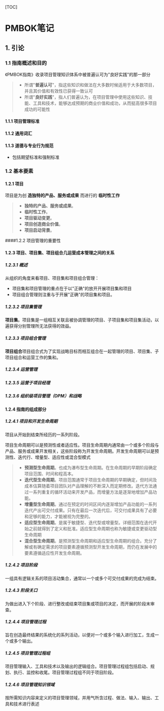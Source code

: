 
[TOC]

# PMBOK笔记
## 1. 引论
### 1.1 指南概述和目的
《PMBOK指南》收录项目管理知识体系中被普遍认可为"良好实践"的那一部分
> * 所谓"**普遍认可**"，指这些知识和做法在大多数时候适用于大多数项目，并且其价值和有效性已获得一致认可
> * 所谓"**良好实践**"，指人们普遍认为，在项目管理中使用这些知识、技能、工具和技术，能够达成预期的商业价值和成功，从而挺高很多项目成功的可能性

#### 1.1.1 项目管理标准

#### 1.1.2 通用词汇

#### 1.1.3 道德与专业行为规范

* 包括期望标准和强制标准

### 1.2 基本要素

#### 1.2.1 项目
项目是为创 **造独特的产品、服务或成果** 而进行的 **临时性工作**
> * **独特的产品、服务或成果**。
> * **临时性工作**。
> * **项目驱动变更**。
> * **项目创造商业价值**。
> * **项目启动背景**。

####1.2.2 项目管理的重要性
#### 1.2.3 项目、项目集、项目组合几运营成本管理之间的关系
##### 1.2.3.1 概述

从组织的角度来看项目、项目集和项目组合管理：
* 项目集和项目管理的重点在于以"正确"的放开开展项目集和项目
* 项目组合管理则注重与于开展"正确"的项目集和项目。

##### 1.2.3.2 项目集管理
**项目集**。项目集是一组相互关联且被协调管理的项目、子项目集和项目集活动，以遍获得分别管理所无法获得的效益。

##### 1.2.3.3 项目组合管理
**项目组合**项目组合式为了实现战略目标而相互组合在一起管理的项目、项目集、子项目组合和运营工作的集和。

##### 1.2.3.4 运营管理
##### 1.2.3.5 运营于项目经理
##### 1.2.3.6 组织级项目管理（OPM）和战略

#### 1.2.4 指南的组成部分
##### 1.2.4.1 项目和开发生命周期
项目从开始到结束所经历的一系列阶段。

项目生命周期可以是预测性或者适应性。项目生命周期内通常由一个或多个阶段与产品、服务或成果开发相关，这些阶段称为开发生命周期。开发生命周期可以是预测性、迭代行、增量型、适应性或混合型模式
> * **预测型生命周期**。也成为瀑布型生命周期。在生命周期的早期阶段确定项目范围、时间和程高本。
> * **迭代型生命周期**。项目范围通常于项目生命周期的早期确定，但时间及成本估算随着项目团队对产品理解的不断深入而定期修改。迭代方法通过一系列重复的循环活动来开发产品，而增量方法是逐渐地增加产品功能。
> * **增量型生命周期**。通过在预定的时间区间内逐渐增加产品功能的一系列迭代产出可交付成果。只有在最后一次迭代后，可交付成果具有了必要和足够的能力，才能被视为完整的。
> * **适应型生命周期**。是属于敏捷型、迭代型或增量型。详细范围在迭代开始之前就得到了定义和批准。适应型生命周期也称为敏捷或变更驱动型生命周期
> * **混合型生命周期**。是预测型生命周期和适应型生命周期的组合。充分了解或有确定需求的项目要素遵循预测型开发生命周期，而仍在发展中的要素遵循适应性开发生命周期。

##### 1.2.4.2 项目阶段
一组具有逻辑关系的项目活动集合，通常以一个或多个可交付成果的完成为结束。
##### 1.2.4.3 阶段关口
为做出进入下个阶段、进行整改或结束项目集或项目的决定，而开展的阶段末审查。
##### 1.2.4.4 项目管理过程
旨在创造最终结果的系统化的系列活动，以便对一个或多个输入进行加工，生成一个或多个输出。
##### 1.2.4.5 项目管理过程组
项目管理输入、工具和技术以及输出的逻辑组合。项目管理过程组包括启动、规划、执行、监控和收尾。项目管理过程组不同于项目阶段。
##### 1.2.4.6 项目管理知识领域
按所需知识内容来定义的项目管理领域，并用气所含过程、做法、输入、输出、工具和技术进行表述